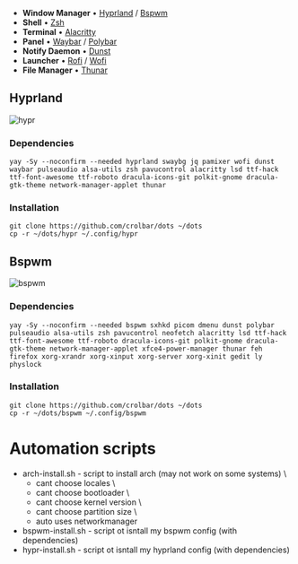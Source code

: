 - **Window Manager** • [Hyprland](https://github.com/hyprwm/Hyprland) / [Bspwm](https://github.com/baskerville/bspwm)
- **Shell** • [Zsh](https://www.zsh.org)
- **Terminal** • [Alacritty](https://github.com/alacritty/alacritty)
- **Panel** • [Waybar](https://aur.archlinux.org/packages/waybar-hyprland-git) / [Polybar](https://github.com/polybar/polybar)
- **Notify Daemon** • [Dunst](https://github.com/dunst-project/dunst)
- **Launcher** • [Rofi](https://github.com/davatorium/rofi) / [Wofi](https://hg.sr.ht/~scoopta/wofi)
- **File Manager** • [Thunar](https://github.com/xfce-mirror/thunar)


## Hyprland
![hypr](https://github.com/crolbar/dots/assets/61518558/729384bf-afd9-4bcb-91c6-477c73cc56d2)

### Dependencies
```
yay -Sy --noconfirm --needed hyprland swaybg jq pamixer wofi dunst waybar pulseaudio alsa-utils zsh pavucontrol alacritty lsd ttf-hack ttf-font-awesome ttf-roboto dracula-icons-git polkit-gnome dracula-gtk-theme network-manager-applet thunar 
```
### Installation
```
git clone https://github.com/crolbar/dots ~/dots
cp -r ~/dots/hypr ~/.config/hypr
```
## Bspwm
![bspwm](https://github.com/crolbar/dots/assets/61518558/cd9f535d-b9c7-4a08-bf01-49760feb487a)

### Dependencies
```
yay -Sy --noconfirm --needed bspwm sxhkd picom dmenu dunst polybar pulseaudio alsa-utils zsh pavucontrol neofetch alacritty lsd ttf-hack ttf-font-awesome ttf-roboto dracula-icons-git polkit-gnome dracula-gtk-theme network-manager-applet xfce4-power-manager thunar feh firefox xorg-xrandr xorg-xinput xorg-server xorg-xinit gedit ly physlock
```
### Installation
```
git clone https://github.com/crolbar/dots ~/dots
cp -r ~/dots/bspwm ~/.config/bspwm
```
# Automation scripts 
- arch-install.sh - script to install arch (may not work on some systems) \
  - cant choose locales \
  - cant choose bootloader \
  - cant choose kernel version \
  - cant choose partition size \
  - auto uses networkmanager
- bspwm-install.sh - script ot isntall my bspwm config (with dependencies)
- hypr-install.sh - script ot isntall my hyprland config (with dependencies)

